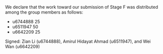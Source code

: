 We declare that the work toward our submission of Stage F was distributed among the group members as follows:

* u6744888 25
* u6511947 50
* u6642209 25

Signed: Zian Li (u6744888), Amirul Hidayat Ahmad (u6511947), and Wei Wan (u6642209)
